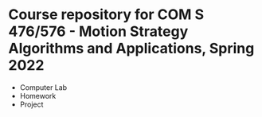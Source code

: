 # Course repository for COM S 476/576 - Motion Strategy Algorithms and Applications, Spring 2022

* Computer Lab
* Homework
* Project
